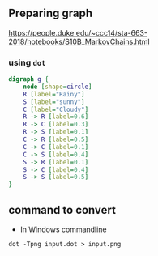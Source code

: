 
## Preparing graph
https://people.duke.edu/~ccc14/sta-663-2018/notebooks/S10B_MarkovChains.html


### using `dot` 
```dot
digraph g {
    node [shape=circle]
    R [label="Rainy"]
    S [label="sunny"]
    C [label="Cloudy"]
    R -> R [label=0.6]
    R -> C [label=0.3]
    R -> S [label=0.1]
    C -> R [label=0.5]
    C -> C [label=0.1]
    C -> S [label=0.4]
    S -> R [label=0.1]
    S -> C [label=0.4]
    S -> S [label=0.5]
}
```

## command to convert

- In Windows commandline
```shell
dot -Tpng input.dot > input.png
```
